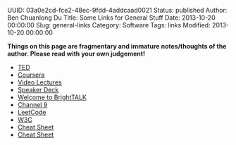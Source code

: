 UUID: 03a0e2cd-fce2-48ec-9fdd-4addcaad0021
Status: published
Author: Ben Chuanlong Du
Title: Some Links for General Stuff
Date: 2013-10-20 00:00:00
Slug: general-links
Category: Software
Tags: links
Modified: 2013-10-20 00:00:00

**Things on this page are fragmentary and immature notes/thoughts of the author. Please read with your own judgement!**
 
- [TED](http://www.ted.com/talks)
- [Coursera](https://www.coursera.org/course/)
- [Video Lectures](http://videolectures.net/)
- [Speaker Deck](https://speakerdeck.com/)
- [Welcome to BrightTALK](https://www.brighttalk.com/mybrighttalk)
- [Channel 9](http://channel9.msdn.com/)
- [LeetCode](http://leetcode.com/)
- [W3C](http://www.w3schools.com/)
- [Cheat Sheet](http://www.cheatography.com/)
- [Cheat Sheet](http://www.addedbytes.com/cheat-sheets/)
